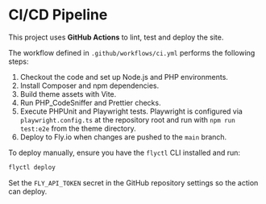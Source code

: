 # CI/CD Pipeline

This project uses **GitHub Actions** to lint, test and deploy the site.

The workflow defined in `.github/workflows/ci.yml` performs the following steps:

1. Checkout the code and set up Node.js and PHP environments.
2. Install Composer and npm dependencies.
3. Build theme assets with Vite.
4. Run PHP_CodeSniffer and Prettier checks.
5. Execute PHPUnit and Playwright tests. Playwright is configured via
   `playwright.config.ts` at the repository root and run with `npm run test:e2e`
   from the theme directory.
6. Deploy to Fly.io when changes are pushed to the `main` branch.

To deploy manually, ensure you have the `flyctl` CLI installed and run:

```bash
flyctl deploy
```

Set the `FLY_API_TOKEN` secret in the GitHub repository settings so the action can deploy.
